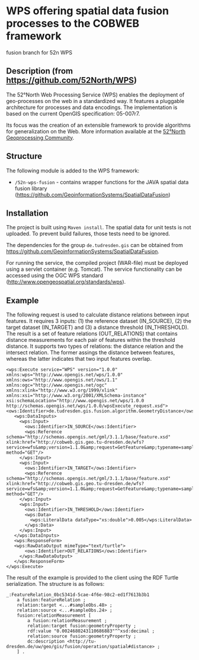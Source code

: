 # WPS offering spatial data fusion processes to the COBWEB framework

fusion branch for 52n WPS

## Description (from https://github.com/52North/WPS)

The 52°North Web Processing Service (WPS) enables the deployment of geo-processes on the web in a standardized way. It features a pluggable architecture for processes and data encodings. The implementation is based on the current OpenGIS specification: 05-007r7.

Its focus was the creation of an extensible framework to provide algorithms for generalization on the Web. More information available at the [52°North Geoprocessing Community](http://52north.org/geoprocessing).

## Structure

The following module is added to the WPS framework:
* ``/52n-wps-fusion`` - contains wrapper functions for the JAVA spatial data fusion library (https://github.com/GeoinformationSystems/SpatialDataFusion)

## Installation

The project is built using ``Maven install``. The spatial data for unit tests is not uploaded. To prevent build failures, those tests need to be ignored. 

The dependencies for the group ``de.tudresden.gis`` can be obtained from https://github.com/GeoinformationSystems/SpatialDataFusion.

For running the service, the compiled project (WAR-file) must be deployed using a servlet container (e.g. Tomcat). The service functionality can be accessed using the OGC WPS standard (http://www.opengeospatial.org/standards/wps).

## Example

The following request is used to calculate distance relations between input features. It requires 3 inputs: (1) the reference dataset (IN_SOURCE), (2) the target dataset (IN_TARGET) and (3) a distance threshold (IN_THRESHOLD). The result is a set of feature relations (OUT_RELATIONS) that contains distance measurements for each pair of features within the threshold distance. It supports two types of relations: the distance relation and the intersect relation. The former assings the distance between features, whereas the latter indicates that two input features overlap.

```
<wps:Execute service="WPS" version="1.0.0"
xmlns:wps="http://www.opengis.net/wps/1.0.0"
xmlns:ows="http://www.opengis.net/ows/1.1"
xmlns:ogc="http://www.opengis.net/ogc"
xmlns:xlink="http://www.w3.org/1999/xlink"
xmlns:xsi="http://www.w3.org/2001/XMLSchema-instance"
xsi:schemaLocation="http://www.opengis.net/wps/1.0.0
http://schemas.opengis.net/wps/1.0.0/wpsExecute_request.xsd">
<ows:Identifier>de.tudresden.gis.fusion.algorithm.GeometryDistance</ows:Identifier>
   <wps:DataInputs>
     <wps:Input>
       <ows:Identifier>IN_SOURCE</ows:Identifier>
       <wps:Reference
schema="http://schemas.opengis.net/gml/3.1.1/base/feature.xsd"
xlink:href="http://cobweb.gis.geo.tu-dresden.de/wfs?service=wfs&amp;version=1.1.0&amp;request=GetFeature&amp;typename=sampleObs&amp;maxfeatures=1000"
method="GET"/>
     </wps:Input>
     <wps:Input>
       <ows:Identifier>IN_TARGET</ows:Identifier>
       <wps:Reference
schema="http://schemas.opengis.net/gml/3.1.1/base/feature.xsd"
xlink:href="http://cobweb.gis.geo.tu-dresden.de/wfs?service=wfs&amp;version=1.1.0&amp;request=GetFeature&amp;typename=sampleObs&amp;maxfeatures=1000"
method="GET"/>
     </wps:Input>
     <wps:Input>
       <ows:Identifier>IN_THRESHOLD</ows:Identifier>
       <wps:Data>
         <wps:LiteralData dataType="xs:double">0.005</wps:LiteralData>
       </wps:Data>
     </wps:Input>
   </wps:DataInputs>
   <wps:ResponseForm>
   <wps:RawDataOutput mimeType="text/turtle">
       <ows:Identifier>OUT_RELATIONS</ows:Identifier>
     </wps:RawDataOutput>
   </wps:ResponseForm>
</wps:Execute>
```

The result of the example is provided to the client using the RDF Turtle serialization. The structure is as follows:

```
_:FeatureRelation_0bc5341d-5cae-4f6e-98c2-ed1f7613b3b1
	a fusion:featureRelation ;
	relation:target <...#sampleObs.48> ;
	relation:source <...#sampleObs.24> ;
	fusion:relationMeasurement [
		a fusion:relationMeasurement ;
		relation:target fusion:geometryProperty ;
		rdf:value "0.0024680243110686883"^^xsd:decimal ;
		relation:source fusion:geometryProperty ;
		dc:description <http://tu-dresden.de/uw/geo/gis/fusion/operation/spatial#distance> ;
	] .
```